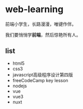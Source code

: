 # web-learning
前端小学生，长路漫漫，唯键作伴。  

我们要悄悄学**前端**，然后惊艳所有人。  


## list
- html5
- css3
- javascript高级程序设计第四版
- freeCodeCamp key lesson
- nodejs
- vue
- vue3
- nuxt
